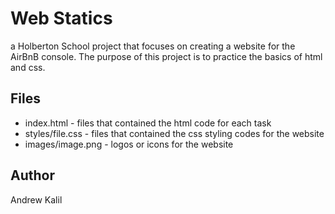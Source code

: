 # Web Statics

a Holberton School project that focuses on creating a website for the AirBnB console. The purpose of this project is to practice the basics of html and css.

## Files

* index.html - files that contained the html code for each task
* styles/file.css - files that contained the css styling codes for the website
* images/image.png - logos or icons for the website

## Author

Andrew Kalil